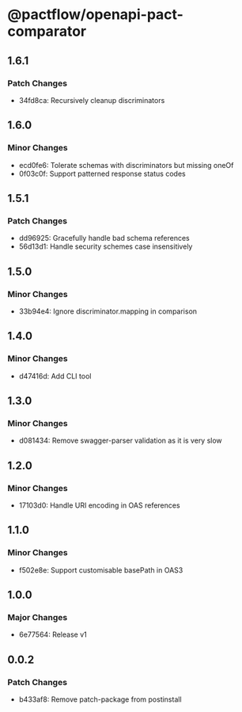 # @pactflow/openapi-pact-comparator

## 1.6.1

### Patch Changes

- 34fd8ca: Recursively cleanup discriminators

## 1.6.0

### Minor Changes

- ecd0fe6: Tolerate schemas with discriminators but missing oneOf
- 0f03c0f: Support patterned response status codes

## 1.5.1

### Patch Changes

- dd96925: Gracefully handle bad schema references
- 56d13d1: Handle security schemes case insensitively

## 1.5.0

### Minor Changes

- 33b94e4: Ignore discriminator.mapping in comparison

## 1.4.0

### Minor Changes

- d47416d: Add CLI tool

## 1.3.0

### Minor Changes

- d081434: Remove swagger-parser validation as it is very slow

## 1.2.0

### Minor Changes

- 17103d0: Handle URI encoding in OAS references

## 1.1.0

### Minor Changes

- f502e8e: Support customisable basePath in OAS3

## 1.0.0

### Major Changes

- 6e77564: Release v1

## 0.0.2

### Patch Changes

- b433af8: Remove patch-package from postinstall
